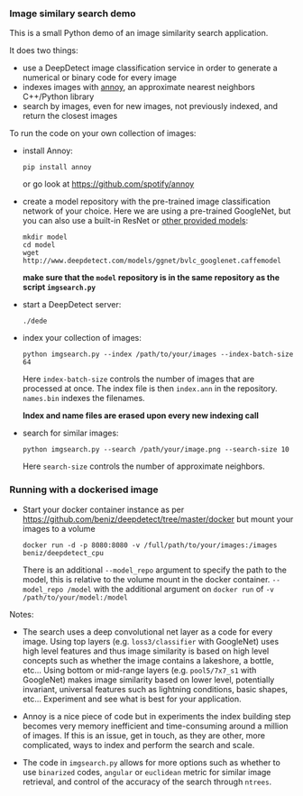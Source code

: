 ### Image similary search demo

This is a small Python demo of an image similarity search application.

It does two things:

- use a DeepDetect image classification service in order to generate a numerical or binary code for every image
- indexes images with [annoy](https://github.com/spotify/annoy), an approximate nearest neighbors C++/Python library
- search by images, even for new images, not previously indexed, and return the closest images

To run the code on your own collection of images:

- install Annoy:
  ```
  pip install annoy
  ```
  or go look at https://github.com/spotify/annoy

- create a model repository with the pre-trained image classification network of your choice. Here we are using a pre-trained GoogleNet, but you can also use a built-in ResNet or [other provided models](http://www.deepdetect.com/applications/model/):
  ```
  mkdir model
  cd model
  wget http://www.deepdetect.com/models/ggnet/bvlc_googlenet.caffemodel
  ```
  
  **make sure that the `model` repository is in the same repository as the script `imgsearch.py`**

- start a DeepDetect server:
  ```
  ./dede
  ```

- index your collection of images:
  ```
  python imgsearch.py --index /path/to/your/images --index-batch-size 64
  ```
  Here `index-batch-size` controls the number of images that are processed at once.
  The index file is then `index.ann` in the repository. `names.bin` indexes the filenames.
  
  **Index and name files are erased upon every new indexing call**

- search for similar images:
  ```
  python imgsearch.py --search /path/your/image.png --search-size 10
  ```
  Here `search-size` controls the number of approximate neighbors.


### Running with a dockerised image

- Start your docker container instance as per https://github.com/beniz/deepdetect/tree/master/docker but mount your images to a volume

  `docker run -d -p 8080:8080 -v /full/path/to/your/images:/images beniz/deepdetect_cpu`
 
  There is an additional `--model_repo` argument to specify the path to the model, this is relative to the volume mount in the docker container.
  `--model_repo /model` with the additional argument on `docker run` of `-v /path/to/your/model:/model`


Notes:

- The search uses a deep convolutional net layer as a code for every image. Using top layers (e.g. `loss3/classifier` with GoogleNet) uses high level features and thus image similarity is based on high level concepts such as whether the image contains a lakeshore, a bottle, etc... Using bottom or mid-range layers (e.g. `pool5/7x7_s1` with GoogleNet) makes image similarity based on lower level, potentially invariant, universal features such as lightning conditions, basic shapes, etc... Experiment and see what is best for your application.

- Annoy is a nice piece of code but in experiments the index building step becomes very memory inefficient and time-consuming around a million of images. If this is an issue, get in touch, as they are other, more complicated, ways to index and perform the search and scale.

- The code in `imgsearch.py` allows for more options such as whether to use `binarized` codes, `angular` or `euclidean` metric for similar image retrieval, and control of the accuracy of the search through `ntrees`.
